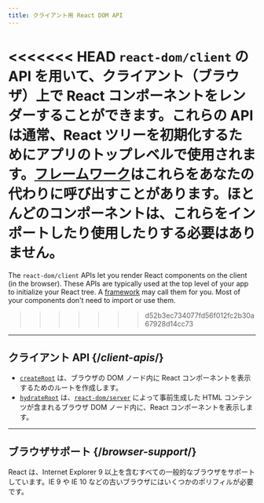 ```yaml
---
title: クライアント用 React DOM API
---
```


<Intro>

<<<<<<< HEAD
`react-dom/client` の API を用いて、クライアント（ブラウザ）上で React コンポーネントをレンダーすることができます。これらの API は通常、React ツリーを初期化するためにアプリのトップレベルで使用されます。[フレームワーク](/learn/start-a-new-react-project#production-grade-react-frameworks)はこれらをあなたの代わりに呼び出すことがあります。ほとんどのコンポーネントは、これらをインポートしたり使用したりする必要はありません。
=======
The `react-dom/client` APIs let you render React components on the client (in the browser). These APIs are typically used at the top level of your app to initialize your React tree. A [framework](/learn/creating-a-react-app#full-stack-frameworks) may call them for you. Most of your components don't need to import or use them.
>>>>>>> d52b3ec734077fd56f012fc2b30a67928d14cc73

</Intro>

---

## クライアント API {/*client-apis*/}

* [`createRoot`](/reference/react-dom/client/createRoot) は、ブラウザの DOM ノード内に React コンポーネントを表示するためのルートを作成します。
* [`hydrateRoot`](/reference/react-dom/client/hydrateRoot) は、[`react-dom/server`](/reference/react-dom/server) によって事前生成した HTML コンテンツが含まれるブラウザ DOM ノード内に、React コンポーネントを表示します。

---

## ブラウザサポート {/*browser-support*/}

React は、Internet Explorer 9 以上を含むすべての一般的なブラウザをサポートしています。IE 9 や IE 10 などの古いブラウザにはいくつかのポリフィルが必要です。